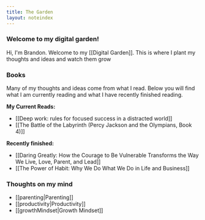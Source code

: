 ```yaml
---
title: The Garden
layout: noteindex
---
```


### Welcome to my digital garden!

Hi, I'm Brandon. Welcome to my [[Digital Garden]]. This is where I plant my thoughts and ideas and watch them grow

### Books
Many of my thoughts and ideas come from what I read. Below you will find what I am currently reading and what I have recently finished reading.

**My Current Reads:**
- [[Deep work: rules for focused success in a distracted world]]
- [[The Battle of the Labyrinth (Percy Jackson and the Olympians, Book 4)]]

**Recently finished:**
- [[Daring Greatly: How the Courage to Be Vulnerable Transforms the Way We Live, Love, Parent, and Lead]]
- [[The Power of Habit: Why We Do What We Do in Life and Business]]

### Thoughts on my mind
- [[parenting|Parenting]]
- [[productivity|Productivity]]
- [[growthMindset|Growth Mindset]]

